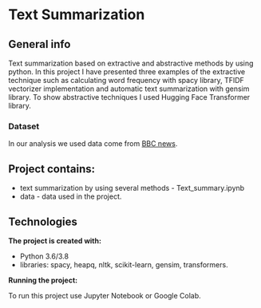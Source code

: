 # Text Summarization

## General info
Text summarization based on extractive and abstractive methods by using python. In this project I have presented three examples of the extractive technique such as calculating word frequency with spacy library, TFIDF vectorizer implementation and automatic text summarization with gensim library. To show abstractive techniques I used Hugging Face Transformer library.

### Dataset
In our analysis we used data come from [BBC news](https://www.bbc.com/news).

## Project contains:
- text summarization by using several methods - Text_summary.ipynb
- data - data used in the project.

## Technologies

**The project is created with:**

- Python  3.6/3.8
- libraries: spacy, heapq, nltk, scikit-learn, gensim, transformers.

**Running the project:**

To run this project use Jupyter Notebook or Google Colab.
